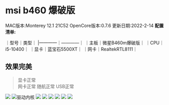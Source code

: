 # msi b460 爆破版
MAC版本:Monterey 12.1 21C52
OpenCore版本:0.7.6
更新日期:2022-2-14
**配置清单:**

｜型号｜类型｜
|————｜————｜
｜主板｜微星B460m爆破版｜
｜CPU｜i5-10400｜
｜显卡｜蓝宝石5500XT｜
｜网卡｜RealtekRTL8111｜

## 效果完美

> 显卡正常  
> 网卡正常
> 随航正常
> USB正常

![](./README/关于本机.png)
![驱动内核](./README/驱动内核.png)
![](./README/usb.png)
![](./README/配置信息.png)
![](./README/核显.png)
![](./README/内核.png)
![](./README/随航.png)
![](./README/杂项.png)

